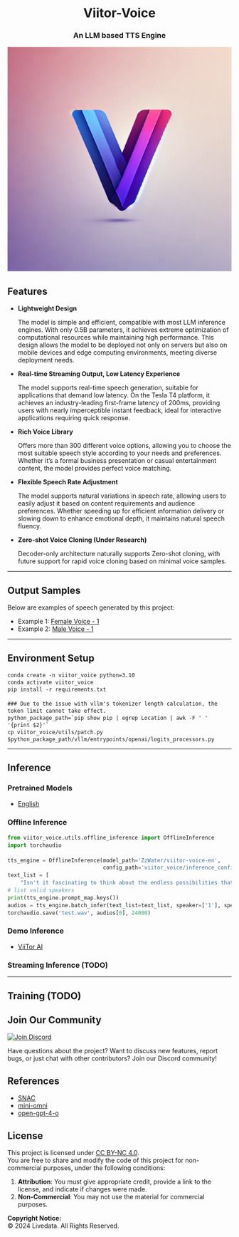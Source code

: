 # <center>Viitor-Voice</center>
### <center>An LLM based TTS Engine</center>

<p align="center">
  <img src="asserts/post.webp" alt="Viitor-Voice Cover">
</p>

## Features

- **Lightweight Design**  

  The model is simple and efficient, compatible with most LLM inference engines. With only 0.5B parameters, it achieves extreme optimization of computational resources while maintaining high performance. This design allows the model to be deployed not only on servers but also on mobile devices and edge computing environments, meeting diverse deployment needs.

- **Real-time Streaming Output, Low Latency Experience**  

  The model supports real-time speech generation, suitable for applications that demand low latency. On the Tesla T4 platform, it achieves an industry-leading first-frame latency of 200ms, providing users with nearly imperceptible instant feedback, ideal for interactive applications requiring quick response.

- **Rich Voice Library**  

  Offers more than 300 different voice options, allowing you to choose the most suitable speech style according to your needs and preferences. Whether it’s a formal business presentation or casual entertainment content, the model provides perfect voice matching.

- **Flexible Speech Rate Adjustment**  

  The model supports natural variations in speech rate, allowing users to easily adjust it based on content requirements and audience preferences. Whether speeding up for efficient information delivery or slowing down to enhance emotional depth, it maintains natural speech fluency.

- **Zero-shot Voice Cloning (Under Research)**  

  Decoder-only architecture naturally supports Zero-shot cloning, with future support for rapid voice cloning based on minimal voice samples.

---

## Output Samples

Below are examples of speech generated by this project:

- Example 1: [Female Voice - 1](asserts/female_normal.mp3)
- Example 2: [Male Voice - 1](asserts/male_normal.mp3)

---

## Environment Setup

```commandline
conda create -n viitor_voice python=3.10
conda activate viitor_voice
pip install -r requirements.txt

### Due to the issue with vllm's tokenizer length calculation, the token limit cannot take effect.
python_package_path=`pip show pip | egrep Location | awk -F ' ' '{print $2}'`
cp viitor_voice/utils/patch.py $python_package_path/vllm/entrypoints/openai/logits_processors.py
```

---

## Inference
### Pretrained Models
- [English](https://huggingface.co/ZzWater/viitor-voice-en)
### Offline Inference

```python
from viitor_voice.utils.offline_inference import OfflineInference
import torchaudio

tts_engine = OfflineInference(model_path='ZzWater/viitor-voice-en',
                              config_path='viitor_voice/inference_configs/en.json')
text_list = [
    "Isn't it fascinating to think about the endless possibilities that lie within the pages of a book. every time you turn a page, you're diving into a new world ripe with potential for discovery, and wonder what stories will you uncover today."]
# list valid speakers
print(tts_engine.prompt_map.keys())
audios = tts_engine.batch_infer(text_list=text_list, speaker=['1'], speed=2)
torchaudio.save('test.wav', audios[0], 24000)
```

### Demo Inference
- [ViiTor AI](https://www.viitor.io/text-to-speech)
### Streaming Inference (TODO)

---
## Training (TODO)
## Join Our Community
[![Join Discord](https://img.shields.io/discord/your-discord-id?logo=discord&style=for-the-badge)](https://discord.gg/MbxgFn7BN8)

Have questions about the project? Want to discuss new features, report bugs, or just chat with other contributors? Join our Discord community!
## References

- [SNAC](https://github.com/hubertsiuzdak/snac)
- [mini-omni](https://github.com/gpt-omni/mini-omni)
- [open-gpt-4-o](https://laion.ai/notes/open-gpt-4-o/)

## License

This project is licensed under [CC BY-NC 4.0](https://creativecommons.org/licenses/by-nc/4.0/).  
You are free to share and modify the code of this project for non-commercial purposes, under the following conditions:

1. **Attribution**: You must give appropriate credit, provide a link to the license, and indicate if changes were made.
2. **Non-Commercial**: You may not use the material for commercial purposes.

**Copyright Notice:**  
© 2024 Livedata. All Rights Reserved.


